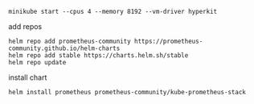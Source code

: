 
    minikube start --cpus 4 --memory 8192 --vm-driver hyperkit
    
add repos

    helm repo add prometheus-community https://prometheus-community.github.io/helm-charts
    helm repo add stable https://charts.helm.sh/stable
    helm repo update
    
install chart

    helm install prometheus prometheus-community/kube-prometheus-stack
